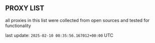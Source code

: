 ## PROXY LIST

all proxies in this list were collected from open sources and tested for functionality

last update: `2025-02-10 00:35:56.167012+00:00` UTC